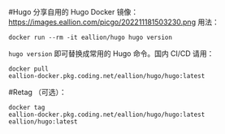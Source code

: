 #Hugo 分享自用的 Hugo Docker 镜像：https://images.eallion.com/picgo/202211181503230.png 用法：<pre><code>docker run --rm -it eallion/hugo hugo version
</code></pre><code>hugo version</code> 即可替换成常用的 Hugo 命令。国内 CI/CD 请用：<pre><code>docker pull eallion-docker.pkg.coding.net/eallion/hugo/hugo:latest
</code></pre> #Retag （可选）：<pre><code>docker tag eallion-docker.pkg.coding.net/eallion/hugo/hugo:latest eallion/hugo:latest
</code></pre>